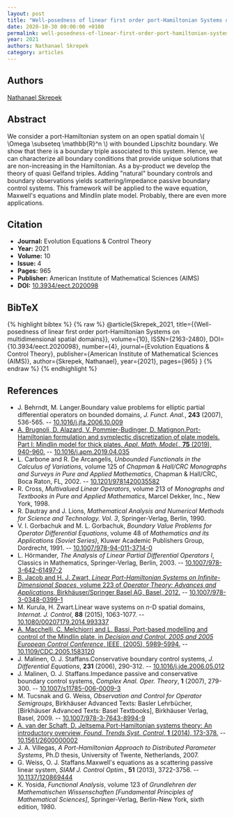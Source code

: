 ```yaml
---
layout: post
title: "Well-posedness of linear first order port-Hamiltonian Systems on multidimensional spatial domains"
date: 2020-10-30 00:00:00 +0100
permalink: well-posedness-of-linear-first-order-port-hamiltonian-systems-on-multidimensional-spatial-domains
year: 2021
authors: Nathanael Skrepek
category: articles
---
```

 
## Authors
[Nathanael Skrepek](authors/nathanael_skrepek)
 
## Abstract
We consider a port-Hamiltonian system on an open spatial domain \\(  \Omega \subseteq \mathbb{R}^n  \\) with bounded Lipschitz boundary. We show that there is a boundary triple associated to this system. Hence, we can characterize all boundary conditions that provide unique solutions that are non-increasing in the Hamiltonian. As a by-product we develop the theory of quasi Gelfand triples. Adding "natural" boundary controls and boundary observations yields scattering/impedance passive boundary control systems. This framework will be applied to the wave equation, Maxwell's equations and Mindlin plate model. Probably, there are even more applications.
 
## Citation
- **Journal:** Evolution Equations &amp; Control Theory
- **Year:** 2021
- **Volume:** 10
- **Issue:** 4
- **Pages:** 965
- **Publisher:** American Institute of Mathematical Sciences (AIMS)
- **DOI:** [10.3934/eect.2020098](https://doi.org/10.3934/eect.2020098)
 
## BibTeX
{% highlight bibtex %}
{% raw %}
@article{Skrepek_2021,
  title={{Well-posedness of linear first order port-Hamiltonian Systems on multidimensional spatial domains}},
  volume={10},
  ISSN={2163-2480},
  DOI={10.3934/eect.2020098},
  number={4},
  journal={Evolution Equations &amp; Control Theory},
  publisher={American Institute of Mathematical Sciences (AIMS)},
  author={Skrepek, Nathanael},
  year={2021},
  pages={965}
}
{% endraw %}
{% endhighlight %}
 
## References
- J. Behrndt, M. Langer.Boundary value problems for elliptic partial differential operators on bounded domains, <i>J. Funct. Anal.</i>, <b>243</b> (2007), 536-565. -- [10.1016/j.jfa.2006.10.009](https://doi.org/10.1016/j.jfa.2006.10.009)
- [A. Brugnoli, D. Alazard, V. Pommier-Budinger, D. Matignon.Port-Hamiltonian formulation and symplectic discretization of plate models. Part Ⅰ: Mindlin model for thick plates, <i>Appl. Math. Model.</i>, <b>75</b> (2019), 940-960.](port-hamiltonian-formulation-and-symplectic-discretization-of-plate-models-part-i-mindlin-model-for-thick-plates) -- [10.1016/j.apm.2019.04.035](https://doi.org/10.1016/j.apm.2019.04.035)
- L. Carbone and R. De Arcangelis, <i>Unbounded Functionals in the Calculus of Variations</i>, volume 125 of <i>Chapman</i> &amp; <i>Hall/CRC Monographs and Surveys in Pure and Applied Mathematics</i>, Chapman &amp; Hall/CRC, Boca Raton, FL, 2002. -- [10.1201/9781420035582](https://doi.org/10.1201/9781420035582)
- R. Cross, <i>Multivalued Linear Operators</i>, volume 213 of <i>Monographs and Textbooks in Pure and Applied Mathematics</i>, Marcel Dekker, Inc., New York, 1998.
- R. Dautray and J. Lions, <i>Mathematical Analysis and Numerical Methods for Science and Technology. Vol. 3</i>, Springer-Verlag, Berlin, 1990.
- V. I. Gorbachuk and M. L. Gorbachuk, <i>Boundary Value Problems for Operator Differential Equations</i>, volume 48 of <i>Mathematics and its Applications (Soviet Series)</i>, Kluwer Academic Publishers Group, Dordrecht, 1991. -- [10.1007/978-94-011-3714-0](https://doi.org/10.1007/978-94-011-3714-0)
- L. Hörmander, <i>The Analysis of Linear Partial Differential Operators I</i>, Classics in Mathematics, Springer-Verlag, Berlin, 2003. -- [10.1007/978-3-642-61497-2](https://doi.org/10.1007/978-3-642-61497-2)
- [B. Jacob and H. J. Zwart, <i>Linear Port-Hamiltonian Systems on Infinite-Dimensional Spaces</i>, volume 223 of <i>Operator Theory: Advances and Applications</i>, Birkhäuser/Springer Basel AG, Basel, 2012.](linear-port-hamiltonian-systems-on-infinite-dimensional-spaces) -- [10.1007/978-3-0348-0399-1](https://doi.org/10.1007/978-3-0348-0399-1)
- M. Kurula, H. Zwart.Linear wave systems on $n$-D spatial domains, <i>Internat. J. Control</i>, <b>88</b> (2015), 1063-1077. -- [10.1080/00207179.2014.993337](https://doi.org/10.1080/00207179.2014.993337)
- [A. Macchelli, C. Melchiorri and L. Bassi, Port-based modelling and control of the Mindlin plate, in <i>Decision and Control, 2005 and 2005 European Control Conference</i>, IEEE, (2005), 5989-5994.](port-based-modelling-and-control-of-the-mindlin-plate) -- [10.1109/CDC.2005.1583120](https://doi.org/10.1109/CDC.2005.1583120)
- J. Malinen, O. J. Staffans.Conservative boundary control systems, <i>J. Differential Equations</i>, <b>231</b> (2006), 290-312. -- [10.1016/j.jde.2006.05.012](https://doi.org/10.1016/j.jde.2006.05.012)
- J. Malinen, O. J. Staffans.Impedance passive and conservative boundary control systems, <i>Complex Anal. Oper. Theory</i>, <b>1</b> (2007), 279-300. -- [10.1007/s11785-006-0009-3](https://doi.org/10.1007/s11785-006-0009-3)
- M. Tucsnak and G. Weiss, <i>Observation and Control for Operator Semigroups</i>, Birkhäuser Advanced Texts: Basler Lehrbücher, [Birkhäuser Advanced Texts: Basel Textbooks], Birkhäuser Verlag, Basel, 2009. -- [10.1007/978-3-7643-8994-9](https://doi.org/10.1007/978-3-7643-8994-9)
- [A. van der Schaft, D. Jeltsema.Port-Hamiltonian systems theory: An introductory overview, <i>Found. Trends Syst. Control</i>, <b>1</b> (2014), 173-378.](port-hamiltonian-systems-theory-an-introductory-overview-journal) -- [10.1561/2600000002](https://doi.org/10.1561/2600000002)
- J. A. Villegas, <i>A Port-Hamiltonian Approach to Distributed Parameter Systems</i>, Ph.D thesis, University of Twente, Netherlands, 2007.
- G. Weiss, O. J. Staffans.Maxwell's equations as a scattering passive linear system, <i>SIAM J. Control Optim.</i>, <b>51</b> (2013), 3722-3756. -- [10.1137/120869444](https://doi.org/10.1137/120869444)
- K. Yosida, <i>Functional Analysis</i>, volume 123 of <i>Grundlehren der Mathematischen Wissenschaften [Fundamental Principles of Mathematical Sciences]</i>, Springer-Verlag, Berlin-New York, sixth edition, 1980.

